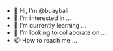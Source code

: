 - 👋 Hi, I’m @buaybali
- 👀 I’m interested in ...
- 🌱 I’m currently learning ...
- 💞️ I’m looking to collaborate on ...
- 📫 How to reach me ...

<!---
buaybali/buaybali is a ✨ special ✨ repository because its `README.md` (this file) appears on your GitHub profile.
You can click the Preview link to take a look at your changes.
--->
